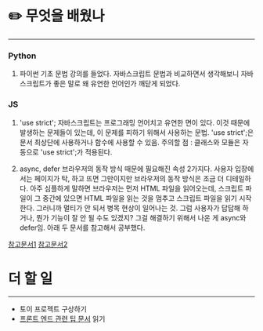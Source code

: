 # ✏️  무엇을 배웠나
---
### Python
1. 파이썬 기초 문법 강의를 들었다. 자바스크립트 문법과 비교하면서 생각해보니 자바스크립트가 좋은 말로 왜 유연한 언어인가 깨닫게 되었다.

### JS
1. 'use strict';
	자바스크립트는 프로그래밍 언어치고 유연한 면이 있다. 이것 때문에 발생하는 문제들이 있는데, 이 문제를 피하기 위해서 사용하는 문법. 'use strict';은 문서 최상단에 사용하거나 함수에 사용할 수 있음. 주의할 점 : 클래스와 모듈은 자동으로 'use strict';가 적용된다.

2. async, defer
브라우저의 동작 방식 때문에 필요해진 속성 2가지다. 사용자 입장에서는 페이지가 탁, 하고 뜨면 그만이지만 브라우저의 동작 방식은 조금 더 디테일하다. 아주 심플하게 말하면 브라우저는 먼저 HTML 파일을 읽어오는데, 스크립트 파일이 그 중간에 있으면 HTML 파일을 읽는 것을 멈추고 스크립트 파일을 읽기 시작한다. 그러니까 멀티가 안 되서 병목 현상이 일어나는 것. 그럼 사용자가 답답해 하거나, 뭔가 기능이 잘 안 될 수도 있겠지? 그걸 해결하기 위해서 나온 게 async와 defer임. 아래 두 문서를 참고해서 공부했다.

[참고문서1](https://ko.javascript.info/script-async-defer)
[참고문서2](https://poiemaweb.com/js-browser)

# 더 할 일
---
- 토이 프로젝트 구상하기
- [프론트 엔드 관련 팁 문서](https://github.com/Integerous/goQuality-dev-contents/tree/master/4.%20%ED%94%84%EB%A1%A0%ED%8A%B8%EC%97%94%EB%93%9C) 읽기

